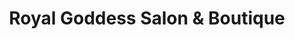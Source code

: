 ---
title: "Royal Goddess Salon & Boutique"
url: /milwaukee/royal-goddess-salon-and-boutique/
shop: hairdresser
---